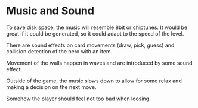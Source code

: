 # Music and Sound

To save disk space, the music will resemble 8bit or chiptunes.
It would be great if it could be generated, so it could adapt to the speed
of the level.

There are sound effects on card movements (draw, pick, guess) and collision
detection of the hero with an item.

Movement of the walls happen in waves and are introduced by some sound
effect.

Outside of the game, the music slows down to allow for some relax and making
a decision on the next move.

Somehow the player should feel not too bad when loosing.
